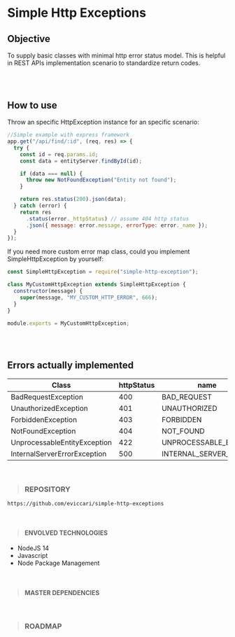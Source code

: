 # Simple Http Exceptions

## Objective

To supply basic classes with minimal http error status model. This is helpful in REST APIs implementation scenario to standardize return codes.

<h2></h2>
&nbsp;

## How to use

Throw an specific HttpException instance for an specific scenario:

```javascript
//Simple example with express framework
app.get("/api/find/:id", (req, res) => {
  try {
    const id = req.params.id;
    const data = entityServer.findById(id);

    if (data === null) {
      throw new NotFoundException("Entity not found");
    }

    return res.status(200).json(data);
  } catch (error) {
    return res
      .status(error._httpStatus) // assume 404 http status
      .json({ message: error.message, errorType: error._name });
  }
});
```

If you need more custom error map class, could you implement SimpleHttpException by yourself:

```javascript
const SimpleHttpException = require("simple-http-exception");

class MyCustomHttpException extends SimpleHttpException {
  constructor(message) {
    super(message, "MY_CUSTOM_HTTP_ERROR", 666);
  }
}

module.exports = MyCustomHttpException;
```

<h2></h2>
&nbsp;

## Errors actually implemented

| Class                        | httpStatus | name                  |
| ---------------------------- | ---------- | --------------------- |
| BadRequestException          | 400        | BAD_REQUEST           |
| UnauthorizedException        | 401        | UNAUTHORIZED          |
| ForbiddenException           | 403        | FORBIDDEN             |
| NotFoundException            | 404        | NOT_FOUND             |
| UnprocessableEntityException | 422        | UNPROCESSABLE_ENTITY  |
| InternalServerErrorException | 500        | INTERNAL_SERVER_ERROR |

&nbsp;

> ### REPOSITORY

```https
https://github.com/eviccari/simple-http-exceptions
```

&nbsp;

> #### ENVOLVED TECHNOLOGIES

- NodeJS 14
- Javascript
- Node Package Management

&nbsp;

> #### MASTER DEPENDENCIES

&nbsp;

> ### ROADMAP
